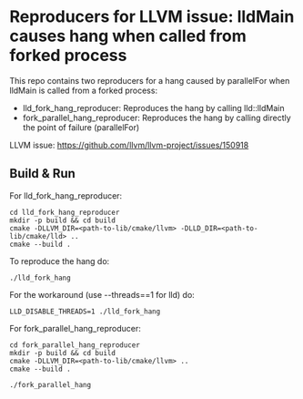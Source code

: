 # Reproducers for LLVM issue: lldMain causes hang when called from forked process

This repo contains two reproducers for a hang caused by parallelFor when lldMain is called from a forked process:

- lld_fork_hang_reproducer: Reproduces the hang by calling lld::lldMain
- fork_parallel_hang_reproducer: Reproduces the hang by calling directly the point of failure (parallelFor)

LLVM issue: https://github.com/llvm/llvm-project/issues/150918
## Build & Run
For lld_fork_hang_reproducer:
```
cd lld_fork_hang_reproducer
mkdir -p build && cd build
cmake -DLLVM_DIR=<path-to-lib/cmake/llvm> -DLLD_DIR=<path-to-lib/cmake/lld> ..
cmake --build .
```
To reproduce the hang do:
```
./lld_fork_hang
```
For the workaround (use --threads==1 for lld) do:
```
LLD_DISABLE_THREADS=1 ./lld_fork_hang
```

For fork_parallel_hang_reproducer:
```
cd fork_parallel_hang_reproducer
mkdir -p build && cd build
cmake -DLLVM_DIR=<path-to-lib/cmake/llvm> ..
cmake --build .

./fork_parallel_hang
```
